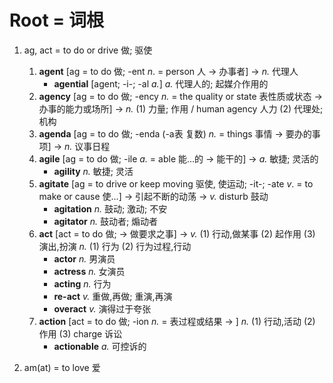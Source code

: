 Root = 词根
=============

1. ag, act = to do or drive 做; 驱使

   1. **agent** [ag = to do 做; -ent *n*. = person 人 -> 办事者] -> *n.* 代理人
       * **agential** [agent; -i-; -al *a.*] *a.* 代理人的; 起媒介作用的
   1. **agency** [ag = to do 做; -ency *n.* = the quality or state 表性质或状态 -> 办事的能力或场所] -> *n.* (1) 力量; 作用 / human agency 人力 (2) 代理处; 机构
   1. **agenda** [ag = to do 做; -enda (-a表 复数) *n.* = things 事情 -> 要办的事项] -> *n.* 议事日程
   1. **agile** [ag = to do 做; -ile *a.* = able 能...的 -> 能干的] -> *a.* 敏捷; 灵活的
       * **agility** *n.* 敏捷; 灵活
   1. **agitate** [ag = to drive or keep moving 驱使, 使运动; -it-; -ate *v*. = to make or cause 使...] -> 引起不断的动荡 -> *v.* disturb 鼓动
       * **agitation** *n.* 鼓动; 激动; 不安
       * **agitator** *n.* 鼓动者; 煽动者
   1. **act** [act = to do 做; -> 做要求之事] -> *v.* (1) 行动,做某事 (2) 起作用 (3) 演出,扮演 *n.* (1) 行为 (2) 行为过程,行动
       * **actor** *n.* 男演员
       * **actress** *n.* 女演员
       * **acting** *n.* 行为
       * **re-act** *v.* 重做,再做; 重演,再演
       * **overact** *v.* 演得过于夸张
   1. **action** [act = to do 做; -ion *n.* = 表过程或结果 -> ]  *n.* (1) 行动,活动 (2) 作用 (3) charge 诉讼
       * **actionable** *a.* 可控诉的

1. am(at) = to love 爱
